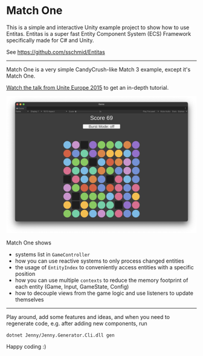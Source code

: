 # Match One
This is a simple and interactive Unity example project to show how to use Entitas.
Entitas is a super fast Entity Component System (ECS) Framework specifically made for C# and Unity.

See https://github.com/sschmid/Entitas

---

Match One is a very simple CandyCrush-like Match 3 example, except it's Match One.

[Watch the talk from Unite Europe 2015](https://www.youtube.com/watch?v=Re5kGtxTW6E) to get an in-depth tutorial.

![Match One](readme/images/Match-One.png)

Match One shows
- systems list in `GameController`
- how you can use reactive systems to only process changed entities
- the usage of `EntityIndex` to conveniently access entities with a specific position
- how you can use multiple `contexts` to reduce the memory footprint of each entity (Game, Input, GameState, Config)
- how to decouple views from the game logic and use listeners to update themselves

---

Play around, add some features and ideas, and when you need to regenerate code, e.g. after adding new components, run

```
dotnet Jenny/Jenny.Generator.Cli.dll gen
```

Happy coding :)

